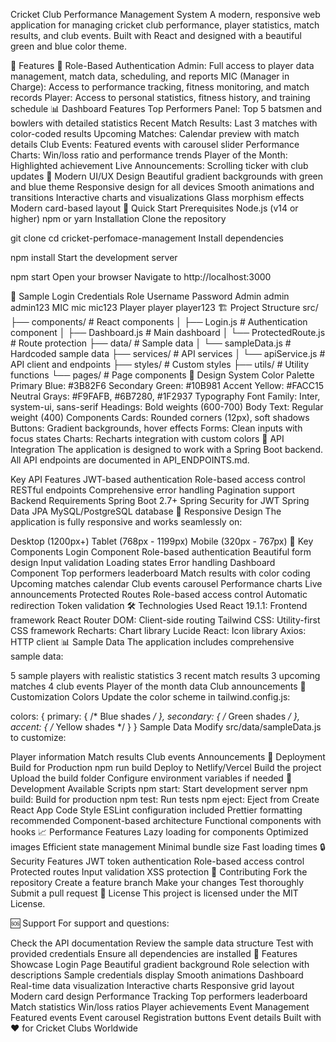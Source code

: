 Cricket Club Performance Management System
A modern, responsive web application for managing cricket club performance, player statistics, match results, and club events. Built with React and designed with a beautiful green and blue color theme.

🏏 Features
🔐 Role-Based Authentication
Admin: Full access to player data management, match data, scheduling, and reports
MIC (Manager in Charge): Access to performance tracking, fitness monitoring, and match records
Player: Access to personal statistics, fitness history, and training schedule
📊 Dashboard Features
Top Performers Panel: Top 5 batsmen and bowlers with detailed statistics
Recent Match Results: Last 3 matches with color-coded results
Upcoming Matches: Calendar preview with match details
Club Events: Featured events with carousel slider
Performance Charts: Win/loss ratio and performance trends
Player of the Month: Highlighted achievement
Live Announcements: Scrolling ticker with club updates
🎨 Modern UI/UX Design
Beautiful gradient backgrounds with green and blue theme
Responsive design for all devices
Smooth animations and transitions
Interactive charts and visualizations
Glass morphism effects
Modern card-based layout
🚀 Quick Start
Prerequisites
Node.js (v14 or higher)
npm or yarn
Installation
Clone the repository

git clone <repository-url>
cd cricket-perfomace-management
Install dependencies

npm install
Start the development server

npm start
Open your browser Navigate to http://localhost:3000

🔑 Sample Login Credentials
Role	Username	Password
Admin	admin	admin123
MIC	mic	mic123
Player	player	player123
🏗️ Project Structure
src/
├── components/          # React components
│   ├── Login.js        # Authentication component
│   ├── Dashboard.js    # Main dashboard
│   └── ProtectedRoute.js # Route protection
├── data/               # Sample data
│   └── sampleData.js   # Hardcoded sample data
├── services/           # API services
│   └── apiService.js   # API client and endpoints
├── styles/             # Custom styles
├── utils/              # Utility functions
└── pages/              # Page components
🎨 Design System
Color Palette
Primary Blue: #3B82F6
Secondary Green: #10B981
Accent Yellow: #FACC15
Neutral Grays: #F9FAFB, #6B7280, #1F2937
Typography
Font Family: Inter, system-ui, sans-serif
Headings: Bold weights (600-700)
Body Text: Regular weight (400)
Components
Cards: Rounded corners (12px), soft shadows
Buttons: Gradient backgrounds, hover effects
Forms: Clean inputs with focus states
Charts: Recharts integration with custom colors
🔌 API Integration
The application is designed to work with a Spring Boot backend. All API endpoints are documented in API_ENDPOINTS.md.

Key API Features
JWT-based authentication
Role-based access control
RESTful endpoints
Comprehensive error handling
Pagination support
Backend Requirements
Spring Boot 2.7+
Spring Security for JWT
Spring Data JPA
MySQL/PostgreSQL database
📱 Responsive Design
The application is fully responsive and works seamlessly on:

Desktop (1200px+)
Tablet (768px - 1199px)
Mobile (320px - 767px)
🎯 Key Components
Login Component
Role-based authentication
Beautiful form design
Input validation
Loading states
Error handling
Dashboard Component
Top performers leaderboard
Match results with color coding
Upcoming matches calendar
Club events carousel
Performance charts
Live announcements
Protected Routes
Role-based access control
Automatic redirection
Token validation
🛠️ Technologies Used
React 19.1.1: Frontend framework
React Router DOM: Client-side routing
Tailwind CSS: Utility-first CSS framework
Recharts: Chart library
Lucide React: Icon library
Axios: HTTP client
📊 Sample Data
The application includes comprehensive sample data:

5 sample players with realistic statistics
3 recent match results
3 upcoming matches
4 club events
Player of the month data
Club announcements
🎨 Customization
Colors
Update the color scheme in tailwind.config.js:

colors: {
  primary: { /* Blue shades */ },
  secondary: { /* Green shades */ },
  accent: { /* Yellow shades */ }
}
Sample Data
Modify src/data/sampleData.js to customize:

Player information
Match results
Club events
Announcements
🚀 Deployment
Build for Production
npm run build
Deploy to Netlify/Vercel
Build the project
Upload the build folder
Configure environment variables if needed
🔧 Development
Available Scripts
npm start: Start development server
npm build: Build for production
npm test: Run tests
npm eject: Eject from Create React App
Code Style
ESLint configuration included
Prettier formatting recommended
Component-based architecture
Functional components with hooks
📈 Performance Features
Lazy loading for components
Optimized images
Efficient state management
Minimal bundle size
Fast loading times
🔒 Security Features
JWT token authentication
Role-based access control
Protected routes
Input validation
XSS protection
🤝 Contributing
Fork the repository
Create a feature branch
Make your changes
Test thoroughly
Submit a pull request
📄 License
This project is licensed under the MIT License.

🆘 Support
For support and questions:

Check the API documentation
Review the sample data structure
Test with provided credentials
Ensure all dependencies are installed
🎉 Features Showcase
Login Page
Beautiful gradient background
Role selection with descriptions
Sample credentials display
Smooth animations
Dashboard
Real-time data visualization
Interactive charts
Responsive grid layout
Modern card design
Performance Tracking
Top performers leaderboard
Match statistics
Win/loss ratios
Player achievements
Event Management
Featured events
Event carousel
Registration buttons
Event details
Built with ❤️ for Cricket Clubs Worldwide
